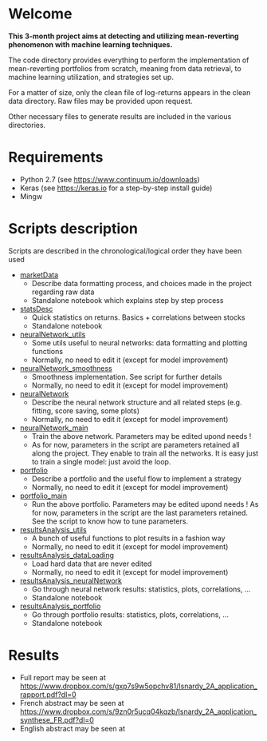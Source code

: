 # Welcome
**This 3-month project aims at detecting and utilizing mean-reverting phenomenon with machine learning techniques.**

The code directory provides everything to perform the implementation of mean-reverting portfolios from scratch, meaning from data retrieval, to machine learning utilization, and strategies set up.

For a matter of size, only the clean file of log-returns appears in the clean data directory. Raw files may be provided upon request.

Other necessary files to generate results are included in the various directories.


# Requirements
* Python 2.7 (see https://www.continuum.io/downloads)
* Keras (see https://keras.io for a step-by-step install guide)
* Mingw

# Scripts description
Scripts are described in the chronological/logical order they have been used
* [marketData](./code/marketData.ipynb)
    * Describe data formatting process, and choices made in the project regarding raw data
    * Standalone notebook which explains step by step process
* [statsDesc](./code/statsDesc.ipynb)
    * Quick statistics on returns. Basics + correlations between stocks
    * Standalone notebook
* [neuralNetwork_utils](./code/neuralNetwork_utils.py)
    * Some utils useful to neural networks: data formatting and plotting functions
    * Normally, no need to edit it (except for model improvement)
* [neuralNetwork_smoothness](./code/neuralNetwork_smoothness.py)
    * Smoothness implementation. See script for further details
    * Normally, no need to edit it (except for model improvement)
* [neuralNetwork](./code/neuralNetwork.py)
    * Describe the neural network structure and all related steps (e.g. fitting, score saving, some plots)
    * Normally, no need to edit it (except for model improvement)
* [neuralNetwork_main](./code/neuralNetwork_main.py)
    * Train the above network. Parameters may be edited upond needs !
    * As for now, parameters in the script are parameters retained all along the project. They enable to train all the networks. It is easy just to train a single model: just avoid the loop.
* [portfolio](./code/portfolio.py)
    * Describe a portfolio and the useful flow to implement a strategy
    * Normally, no need to edit it (except for model improvement)
* [portfolio_main](./code/portfolio_main.py)
    * Run the above portfolio. Parameters may be edited upond needs ! As for now, parameters in the script are the last parameters retained. See the script to know how to tune parameters.
* [resultsAnalysis_utils](./code/resultsAnalysis_utils.py)
    * A bunch of useful functions to plot results in a fashion way
    * Normally, no need to edit it (except for model improvement)
* [resultsAnalysis_dataLoading](./code/resultsAnalysis_dataLoading.py)
    * Load hard data that are never edited
    * Normally, no need to edit it (except for model improvement)
* [resultsAnalysis_neuralNetwork](./code/resultsAnalysis_neuralNetwork.ipynb)
    * Go through neural network results: statistics, plots, correlations, ...
    * Standalone notebook
* [resultsAnalysis_portfolio](./code/resultsAnalysis_portfolio.ipynb)
    * Go through portfolio results: statistics, plots, correlations, ...
    * Standalone notebook

# Results
* Full report may be seen at https://www.dropbox.com/s/gxp7s9w5opchv81/Isnardy_2A_application_rapport.pdf?dl=0
* French abstract may be seen at https://www.dropbox.com/s/9zn0r5ucq04kqzb/Isnardy_2A_application_synthese_FR.pdf?dl=0
* English abstract may be seen at
